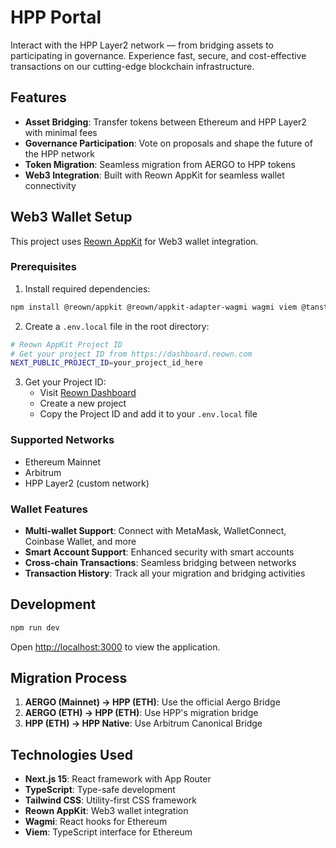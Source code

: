 # HPP Portal

Interact with the HPP Layer2 network — from bridging assets to participating in governance. Experience fast, secure, and cost-effective transactions on our cutting-edge blockchain infrastructure.

## Features

- **Asset Bridging**: Transfer tokens between Ethereum and HPP Layer2 with minimal fees
- **Governance Participation**: Vote on proposals and shape the future of the HPP network
- **Token Migration**: Seamless migration from AERGO to HPP tokens
- **Web3 Integration**: Built with Reown AppKit for seamless wallet connectivity

## Web3 Wallet Setup

This project uses [Reown AppKit](https://docs.reown.com/appkit/next/core/installation) for Web3 wallet integration.

### Prerequisites

1. Install required dependencies:

```bash
npm install @reown/appkit @reown/appkit-adapter-wagmi wagmi viem @tanstack/react-query
```

2. Create a `.env.local` file in the root directory:

```bash
# Reown AppKit Project ID
# Get your project ID from https://dashboard.reown.com
NEXT_PUBLIC_PROJECT_ID=your_project_id_here
```

3. Get your Project ID:
   - Visit [Reown Dashboard](https://dashboard.reown.com)
   - Create a new project
   - Copy the Project ID and add it to your `.env.local` file

### Supported Networks

- Ethereum Mainnet
- Arbitrum
- HPP Layer2 (custom network)

### Wallet Features

- **Multi-wallet Support**: Connect with MetaMask, WalletConnect, Coinbase Wallet, and more
- **Smart Account Support**: Enhanced security with smart accounts
- **Cross-chain Transactions**: Seamless bridging between networks
- **Transaction History**: Track all your migration and bridging activities

## Development

```bash
npm run dev
```

Open [http://localhost:3000](http://localhost:3000) to view the application.

## Migration Process

1. **AERGO (Mainnet) → HPP (ETH)**: Use the official Aergo Bridge
2. **AERGO (ETH) → HPP (ETH)**: Use HPP's migration bridge
3. **HPP (ETH) → HPP Native**: Use Arbitrum Canonical Bridge

## Technologies Used

- **Next.js 15**: React framework with App Router
- **TypeScript**: Type-safe development
- **Tailwind CSS**: Utility-first CSS framework
- **Reown AppKit**: Web3 wallet integration
- **Wagmi**: React hooks for Ethereum
- **Viem**: TypeScript interface for Ethereum
